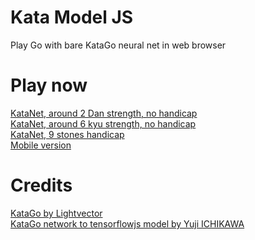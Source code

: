 # Kata Model JS
Play Go with bare KataGo neural net in web browser

# Play now
<a href="https://maksimkorzh.github.io/kata-model-js/?handicap=0&komi=6.5&level=dan">KataNet, around 2 Dan strength, no handicap</a><br>
<a href="https://maksimkorzh.github.io/kata-model-js/?handicap=0&komi=6.5&level=kyu">KataNet, around 6 kyu strength, no handicap</a><br>
<a href="https://maksimkorzh.github.io/kata-model-js/?handicap=9&komi=6.5&level=dan">KataNet, 9 stones handicap</a><br>
<a href="https://maksimkorzh.github.io/kata-model-js/mobile.html?handicap=0&komi=6.5&level=dan">Mobile version</a><br>

# Credits
<a href="https://github.com/lightvector/KataGo">KataGo by Lightvector</a><br>
<a href="https://github.com/y-ich/KataGo">KataGo network to tensorflowjs model by Yuji ICHIKAWA</a><br>
